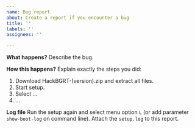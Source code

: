 ```yaml
---
name: Bug report
about: Create a report if you encounter a bug
title: ''
labels: ''
assignees: ''

---
```


**What happens?**
Describe the bug.

**How this happens?**
Explain exactly the steps you did:
1. Download HackBGRT-(version).zip and extract all files.
2. Start setup.
3. Select ...
4. ...

**Log file**
Run the setup again and select menu option `L` (or add parameter `show-boot-log` on command line). Attach the `setup.log` to this report.
